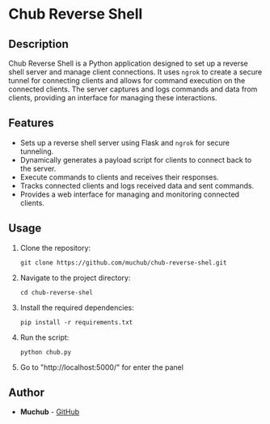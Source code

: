 # Chub Reverse Shell

## Description
Chub Reverse Shell is a Python application designed to set up a reverse shell server and manage client connections. It uses `ngrok` to create a secure tunnel for connecting clients 
and allows for command execution on the connected clients. The server captures and logs commands and data from clients, providing an interface for managing these interactions.

## Features
- Sets up a reverse shell server using Flask and `ngrok` for secure tunneling.
- Dynamically generates a payload script for clients to connect back to the server.
- Execute commands to clients and receives their responses.
- Tracks connected clients and logs received data and sent commands.
- Provides a web interface for managing and monitoring connected clients.

## Usage
1. Clone the repository:

    ```
    git clone https://github.com/muchub/chub-reverse-shel.git
    ```

2. Navigate to the project directory:

    ```
    cd chub-reverse-shel
    ```

3. Install the required dependencies:

    ```
    pip install -r requirements.txt
    ```

4. Run the script:

    ```
    python chub.py
    ```

5. Go to "http://localhost:5000/" for enter the panel
   
## Author
- **Muchub** - [GitHub](https://github.com/muchub)
